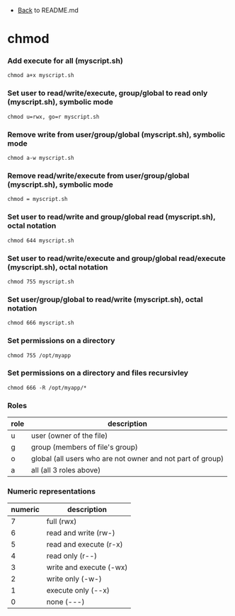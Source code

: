 - [Back](README.md) to README.md

# chmod

### Add execute for all (myscript.sh)
```
chmod a+x myscript.sh
```

### Set user to read/write/execute, group/global to read only (myscript.sh), symbolic mode
```
chmod u=rwx, go=r myscript.sh
```

###  Remove write from user/group/global (myscript.sh), symbolic mode
```
chmod a-w myscript.sh
```

###  Remove read/write/execute from user/group/global (myscript.sh), symbolic mode
```
chmod = myscript.sh
```

###  Set user to read/write and group/global read (myscript.sh), octal notation
```
chmod 644 myscript.sh
```

###  Set user to read/write/execute and group/global read/execute (myscript.sh), octal notation
```
chmod 755 myscript.sh
```

###  Set user/group/global to read/write (myscript.sh), octal notation
```
chmod 666 myscript.sh
```

###  Set permissions on a directory
```
chmod 755 /opt/myapp
```

###  Set permissions on a directory and files recursivley
```
chmod 666 -R /opt/myapp/*
```

###  Roles

| role | description |
| --- | --- |
| u | user (owner of the file) |
| g | group (members of file's group) |
| o | global (all users who are not owner and not part of group) |
| a | all (all 3 roles above) |

###  Numeric representations

| numeric | description |
| --- | --- |
| 7 | full (rwx) |
| 6 | read and write (rw-) |
| 5 | read and execute (r-x) |
| 4 | read only (r--) |
| 3 | write and execute (-wx) |
| 2 | write only (-w-) |
| 1 | execute only (--x) |
| 0 | none (---) |
